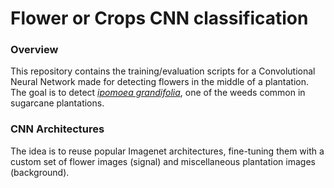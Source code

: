 # Flower or Crops CNN classification

### Overview
This repository contains the training/evaluation scripts for a Convolutional Neural Network made for detecting flowers in the middle of a plantation. The goal is to detect [_ipomoea grandifolia_](http://lmgtfy.com/?q=ipomoea+grandifolia), one of the weeds common in sugarcane plantations.

### CNN Architectures
The idea is to reuse popular Imagenet architectures, fine-tuning them with a custom set of flower images (signal) and miscellaneous plantation images (background). 
